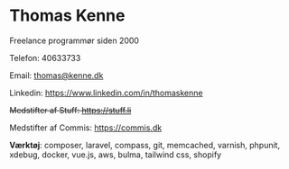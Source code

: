 # Thomas Kenne

Freelance programmør siden 2000

Telefon: 40633733 

Email: thomas@kenne.dk

Linkedin: https://www.linkedin.com/in/thomaskenne

~~Medstifter af Stuff: https://stuff.li~~

Medstifter af Commis: https://commis.dk

**Værktøj**: composer, laravel, compass, git, memcached, varnish, phpunit, xdebug, docker, vue.js, aws, bulma, tailwind css, shopify
